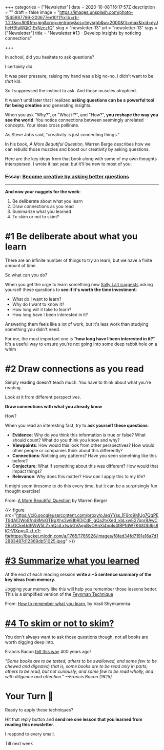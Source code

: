 +++
categories = ["Newsletter"]
date = 2020-10-08T16:17:57Z
description = ""
draft = false
image = "https://images.unsplash.com/photo-1545987796-200677ee1011?ixlib=rb-1.2.1&q=80&fm=jpg&crop=entropy&cs=tinysrgb&w=2000&fit=max&ixid=eyJhcHBfaWQiOjExNzczfQ"
slug = "newsletter-13"
url = "newsletter-13"
tags = ["Newsletter"]
title = "Newsletter #13 - Develop insights by noticing connections"

+++


In school, did you hesitate to ask questions?

I certainly did.

It was peer pressure, raising my hand was a big no-no. I didn't want to be _that_ kid.

So I suppressed the instinct to ask. And those muscles atrophied.

It wasn't until later that I realized **asking questions can be a powerful tool for being creative** and generating insights.

When you ask "Why?", or "What if?", and "How?", **you reshape the way you see the world**. You notice connections between seemingly unrelated concepts. Your ideas cross pollinate.

As Steve Jobs said, "creativity is just connecting things."

In his book, _A More Beautiful Question_, Warren Berge describes how we can rebuild those muscles and boost our creativity by asking questions.

Here are the key ideas from that book along with some of my own thoughts interspersed. I wrote it last year, but it'll be new to most of you:

### Essay: [Become creative by asking better questions](__GHOST_URL__/blog/a-more-beautiful-question-summary/)

---

**And now your nuggets for the week:**

1. Be deliberate about what you learn
2. Draw connections as you read
3. Summarize what you learned
4. To skim or not to skim?

# #1 Be deliberate about what you learn

There are an infinite number of things to try an learn, but we have a finite amount of time.

So what can you do?

When you get the urge to learn something new [Sally Lait suggests](https://sallylait.com/blog/2020/09/11/focusing-your-learning-goals/) asking yourself these questions to **see if it's worth the time investment**:

* What do I want to learn?
* Why do I want to know it?
* How long will it take to learn?
* How long have I been interested in it?

Answering them feels like a lot of work, but it's less work than studying something you didn't need.

For me, the most important one is "**how long have I been interested in it?**" It's a useful way to ensure you're not going into some deep rabbit hole on a whim

# #2 Draw connections as you read

Simply reading doesn't teach much. You have to think about what you're reading.

Look at it from different perspectives.

**Draw connections with what you already know**

How?

When you read an interesting fact, try to **ask yourself these questions**:

* **Evidence**: Why do you think this information is true or false? What should count? What do you think you know and why?
* **Viewpoints**: How would this look from other perspectives? How would other people or companies think about this differently?
* **Connections**: Noticing any patterns? Have you seen something like this before?
* **Conjecture**: What if something about this was different? How would that impact things?
* **Relevance**: Why does this matter? How can I apply this to my life?

It might seem tiresome to do this every time, but it can be a surprisingly fun thought exercise!

From: [A More Beautiful Question](https://www.amazon.com/More-Beautiful-Question-Inquiry-Breakthrough/dp/1632861054/) by Warren Berger

{{< figure src="https://ci6.googleusercontent.com/proxy/oJaqYYss_1F6rd9MUg7QgPET9dAIDWo9fnd8MxGTBgXhs3w8IbRDjCdF_gQa2tvXed_xbLxwE27qprBAwC2BcGCkeUdhWW5LZxhQciLxtwbGVAgpBvOAnXi4nqIs4tBPfdW7K68Ob8js8lC-VlXp=s0-d-e1-ft#https://bucket.mlcdn.com/a/1765/1765926/images/f8fed34fd7191e16a7d12883487d12369db51025.jpeg" >}}

# [#3 Summarize what you learned](https://charity.wtf/2020/09/06/if-management-isnt-a-promotion-then-engineering-isnt-a-demotion/)

At the end of each reading session **write a ~5 sentence summary of the key ideas from memory.**

Jogging your memory like this will help you remember those lessons better. This is a simplified version of the [Feynman Technique](https://fs.blog/2012/04/feynman-technique/)

From: [How to remember what you learn](https://vasilishynkarenka.com/learning/), by Vasil Shynkarenka

# [#4 To skim or not to skim?](https://charity.wtf/2020/09/06/if-management-isnt-a-promotion-then-engineering-isnt-a-demotion/)

You don't always want to ask those questions though, not all books are worth digging deep into.

Francis Bacon [felt this way](https://www.psy.gla.ac.uk/~steve/best/BaconJohnson.pdf) 400 years ago!

_"Some books are to be tasted, others to be swallowed, and some few to be chewed and digested; that is, some books are to be read only in parts; others to be read, but not curiously; and some few to be read wholly, and with diligence and attention." --Francis Bacon (1625)_

# Your Turn 👊

Ready to apply these techniques?

Hit that reply button and **send me one lesson that you learned from reading this newsletter**.

I respond to every email.

Till next week

